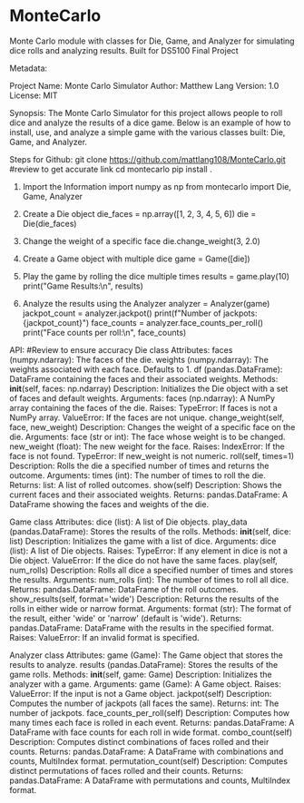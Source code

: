 # MonteCarlo
Monte Carlo module with classes for Die, Game, and Analyzer for simulating dice rolls and analyzing results. Built for DS5100 Final Project

Metadata:

  Project Name: Monte Carlo Simulator
  Author: Matthew Lang
  Version: 1.0
  License: MIT

Synopsis:
  The Monte Carlo Simulator for this project allows people to roll dice and analyze the results of a dice game. Below is an example of how to install, use, and analyze a simple game with the various classes built: Die, Game, and Analyzer.

  Steps for Github:
    git clone https://github.com/mattlang108/MonteCarlo.git #review to get accurate link
    cd montecarlo
    pip install .

  1. Import the Information
    import numpy as np
    from montecarlo import Die, Game, Analyzer
  
  2. Create a Die object
    die_faces = np.array([1, 2, 3, 4, 5, 6])
    die = Die(die_faces)
  
  3. Change the weight of a specific face
    die.change_weight(3, 2.0)
  
  4. Create a Game object with multiple dice
    game = Game([die])
  
  5. Play the game by rolling the dice multiple times
    results = game.play(10)
    print("Game Results:\n", results)
  
  6. Analyze the results using the Analyzer
    analyzer = Analyzer(game)
    jackpot_count = analyzer.jackpot()
    print(f"Number of jackpots: {jackpot_count}")
    face_counts = analyzer.face_counts_per_roll()
    print("Face counts per roll:\n", face_counts)


API: #Review to ensure accuracy
  Die class
    Attributes:
      faces (numpy.ndarray): The faces of the die.
      weights (numpy.ndarray): The weights associated with each face. Defaults to 1.
      df (pandas.DataFrame): DataFrame containing the faces and their associated weights.
    Methods:
      __init__(self, faces: np.ndarray)
        Description: Initializes the Die object with a set of faces and default weights.
        Arguments:
          faces (np.ndarray): A NumPy array containing the faces of the die.
        Raises:
          TypeError: If faces is not a NumPy array.
          ValueError: If the faces are not unique.
  change_weight(self, face, new_weight)
    Description: Changes the weight of a specific face on the die.
    Arguments:
      face (str or int): The face whose weight is to be changed.
      new_weight (float): The new weight for the face.
    Raises:
      IndexError: If the face is not found.
      TypeError: If new_weight is not numeric.
  roll(self, times=1)
    Description: Rolls the die a specified number of times and returns the outcome.
    Arguments:
      times (int): The number of times to roll the die.
    Returns:
      list: A list of rolled outcomes.
  show(self)
    Description: Shows the current faces and their associated weights.
    Returns:
      pandas.DataFrame: A DataFrame showing the faces and weights of the die.
      
Game class
  Attributes:
    dice (list): A list of Die objects.
    play_data (pandas.DataFrame): Stores the results of the rolls.
  Methods:
    __init__(self, dice: list)
      Description: Initializes the game with a list of dice.
      Arguments:
        dice (list): A list of Die objects.
      Raises:
        TypeError: If any element in dice is not a Die object.
        ValueError: If the dice do not have the same faces.
  play(self, num_rolls)
    Description: Rolls all dice a specified number of times and stores the results.
    Arguments:
      num_rolls (int): The number of times to roll all dice.
    Returns:
      pandas.DataFrame: DataFrame of the roll outcomes.
  show_results(self, format='wide')
    Description: Returns the results of the rolls in either wide or narrow format.
    Arguments:
      format (str): The format of the result, either 'wide' or 'narrow' (default is 'wide').
    Returns:
      pandas.DataFrame: DataFrame with the results in the specified format.
    Raises:
    ValueError: If an invalid format is specified.
    
Analyzer class
  Attributes:
    game (Game): The Game object that stores the results to analyze.
    results (pandas.DataFrame): Stores the results of the game rolls.
  Methods:
    __init__(self, game: Game)
      Description: Initializes the analyzer with a game.
      Arguments:
        game (Game): A Game object.
      Raises:
        ValueError: If the input is not a Game object.
  jackpot(self)
    Description: Computes the number of jackpots (all faces the same).
    Returns:
      int: The number of jackpots.
  face_counts_per_roll(self)
    Description: Computes how many times each face is rolled in each event.
    Returns:
      pandas.DataFrame: A DataFrame with face counts for each roll in wide format.
  combo_count(self)
    Description: Computes distinct combinations of faces rolled and their counts.
    Returns:
      pandas.DataFrame: A DataFrame with combinations and counts, MultiIndex format.
  permutation_count(self)
    Description: Computes distinct permutations of faces rolled and their counts.
    Returns:
      pandas.DataFrame: A DataFrame with permutations and counts, MultiIndex format.

